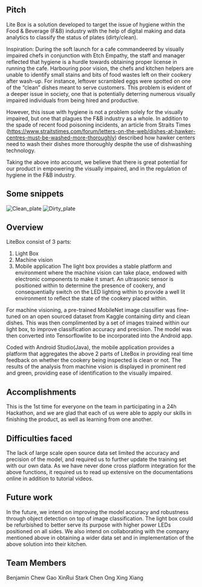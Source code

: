 ## Pitch

Lite Box is a solution developed to target the issue of hygiene within the Food & Beverage (F&B) industry with the help of digital making and data analytics to classify the status of plates (dirty/clean).

Inspiration:
During the soft launch for a cafe commandeered by visually impaired chefs in conjunction with Etch Empathy, the staff and manager reflected that hygiene is a hurdle towards obtaining proper license in running the cafe. Harbouring poor vision, the chefs and kitchen helpers are unable to identify small stains and bits of food wastes left on their cookery after wash-up. For instance, leftover scrambled eggs were spotted on one of the “clean” dishes meant to serve customers. This problem is evident of a deeper issue in society, one that is potentially deterring numerous visually impaired individuals from being hired and productive.

However, this issue with hygiene is not a problem solely for the visually impaired, but one that plagues the F&B industry as a whole. In addition to the spade of recent food poisoning incidents, an article from Straits Times (https://www.straitstimes.com/forum/letters-on-the-web/dishes-at-hawker-centres-must-be-washed-more-thoroughly) described how hawker centers need to wash their dishes more thoroughly despite the use of dishwashing technology. 

Taking the above into account, we believe that there is great potential for our product in empowering the visually impaired, and in the regulation of hygiene in the F&B industry.

## Some snippets

![Clean_plate](https://user-images.githubusercontent.com/44086084/66710931-aa62ab00-edb4-11e9-8762-05ccedb802ab.jpeg)
![Dirty_plate](https://user-images.githubusercontent.com/44086084/66710932-aa62ab00-edb4-11e9-82f2-199933931fbf.jpeg)


## Overview

LiteBox consist of 3 parts:
1. Light Box
2. Machine vision
3. Mobile application
The light box provides a stable platform and environment where the machine vision can take place, endowed with electronic components to make it smart. An ultrasonic sensor is positioned within to determine the presence of cookery, and consequentially switch on the LED lighting within to provide a well lit environment to reflect the state of the cookery placed within.

For machine visioning, a pre-trained MobileNet image classifier was fine-tuned on an open sourced dataset from Kaggle containing dirty and clean dishes. This was then complimented by a set of images trained within our light box, to improve classification accuracy and precision. The model was then converted into Tensorflowlite to be incorporated into the Android app. 

Coded with Android Studio(Java), the mobile application provides a platform that aggregates the above 2 parts of LiteBox in providing real time feedback on whether the cookery being inspected is clean or not. The results of the analysis from machine vision is displayed in prominent red and green, providing ease of identification to the visually impaired.

## Accomplishments

This is the 1st time for everyone on the team in participating in a 24h Hackathon, and we are glad that each of us were able to apply our skills in finishing the product, as well as learning from one another.

## Difficulties faced

The lack of large scale open source data set limited the accuracy and precision of the model, and required us to further update the training set with our own data. 
As we have never done cross platform integration for the above functions, it required us to read up extensive on the documentations online in addition to tutorial videos.

## Future work

In the future, we intend on improving the model accuracy and robustness through object detection on top of image classification.
The light box could be refurbished to better serve its purpose with higher power LEDs positioned on all sides.
We also intend on collaborating with the company mentioned above in obtaining a wider data set and in implementation of the above solution into their kitchen.

## Team Members

Benjamin Chew
Gao XinRui
Stark Chen
Ong Xing Xiang
